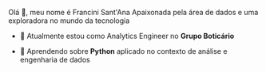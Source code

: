 Olá 👋, meu nome é Francini Sant'Ana
 Apaixonada pela área de dados e uma exploradora no mundo da tecnologia

- 🔭 Atualmente estou como Analytics Engineer no **Grupo Boticário**

- 🌱 Aprendendo sobre **Python** aplicado no contexto de análise e engenharia de dados
